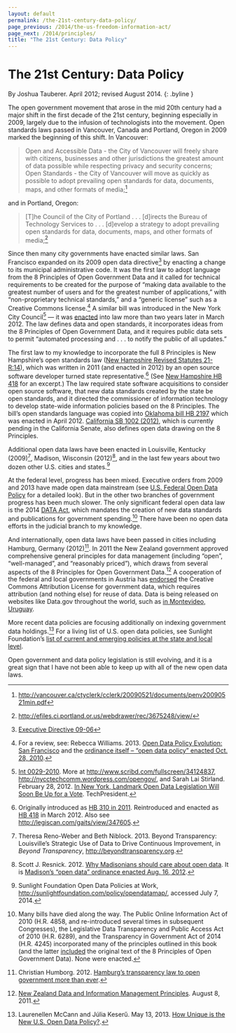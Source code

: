 ```yaml
---
layout: default
permalink: /the-21st-century-data-policy/
page_previous: /2014/the-us-freedom-information-act/
page_next: /2014/principles/
title: "The 21st Century: Data Policy"
---
```

The 21st Century: Data Policy
=============================

By Joshua Tauberer. April 2012; revised August 2014.
{: .byline }


The open government movement that arose in the mid 20th century had a major shift in the first decade of the 21st century, beginning especially in 2009, largely due to the infusion of technologists into the movement. Open standards laws passed in <span>Vancouver</span>, Canada and <span>Portland, Oregon</span> in 2009 marked the beginning of this shift. In Vancouver:

> Open and Accessible Data - the City of Vancouver will freely share with citizens, businesses and other jurisdictions the greatest amount of data possible while respecting privacy and security concerns; Open Standards - the City of Vancouver will move as quickly as possible to adopt prevailing open standards for data, documents, maps, and other formats of media;[^1]

and in <span>Portland, Oregon</span>:

> [T]he Council of the City of Portland . . . [d]irects the Bureau of Technology Services to . . . [d]evelop a strategy to adopt prevailing open standards for data, documents, maps, and other formats of media;[^2]

Since then many city governments have enacted similar laws. <span>San Francisco</span> expanded on its 2009 open data directive[^3] by enacting a change to its municipal administrative code. It was the first law to adopt language from the <span>8 Principles of Open Government Data</span> and it called for technical requirements to be created for the purpose of “making data available to the greatest number of users and for the greatest number of applications,” with “non-proprietary technical standards,” and a “generic license” such as a Creative Commons license.[^4] A similar bill was introduced in the <span>New York City</span> Council[^5] — it was [enacted](http://www1.nyc.gov/html/doitt/html/open/local_law_11_2012.shtml) into law more than two years later in March 2012. The law defines data and open standards, it incorporates ideas from the <span>8 Principles of Open Government Data</span>, and it requires public data sets to permit “automated processing and . . . to notify the public of all updates.”

The first law to my knowledge to incorporate the full 8 Principles is New Hampshire’s open standards law ([New Hampshire Revised Statutes 21-R:14](http://www.gencourt.state.nh.us/rsa/html/I/21-R/21-R-14.htm)), which was written in 2011 (and enacted in 2012) by an open source software developer turned state representative.[^6] (See [New Hampshire HB 418](/2014/new-hampshire-hb-418/) for an excerpt.) The law required state software acquisitions to consider open source software, that new data standards created by the state be open standards, and it directed the commissioner of information technology to develop state-wide information policies based on the 8 Principles. The bill’s open standards language was copied into [Oklahoma bill HB 2197](http://www.oklegislature.gov/BillInfo.aspx?Bill=HB2197) which was enacted in April 2012. [California SB 1002 (2012)](http://legiscan.com/gaits/view/390077), which is currently pending in the California Senate, also defines open data drawing on the 8 Principles.

Additional open data laws have been enacted in Louisville, Kentucky (2009)[^7], Madison, Wisconsin (2012)[^8], and in the last few years about two dozen other U.S. cities and states.[^9]

At the federal level, progress has been mixed. Executive orders from 2009 and 2013 have made open data mainstream (see [U.S. Federal Open Data Policy](/2014/us-federal-open-data-policy/) for a detailed look). But in the other two branches of government progress has been much slower. The only significant federal open data law is the 2014 [DATA Act](https://www.govtrack.us/congress/bills/113/s994), which mandates the creation of new data standards and publications for government spending.[^10] There have been no open data efforts in the judicial branch to my knowledge.

And internationally, open data laws have been passed in cities including Hamburg, Germany (2012)[^11]. In 2011 the New Zealand government approved comprehensive general principles for data management (including “open”, “well-managed”, and “reasonably priced”), which draws from several aspects of the 8 Principles for Open Government Data.[^12] A cooperation of the federal and local governments in Austria has [endorsed](http://blog.okfn.org/2011/08/15/austria-adopts-ckan-and-cc-by-as-nation-wide-defaults/) the Creative Commons Attribution License for government data, which requires attribution (and nothing else) for reuse of data. Data is being released on websites like Data.gov throughout the world, such as [in Montevideo, Uruguay](http://blog.okfn.org/2011/08/09/montevideo-proud-of-our-data/).

More recent data policies are focusing additionally on indexing government data holdings.[^13] For a living list of U.S. open data policies, see Sunlight Foundation’s [list of current and emerging policies at the state and local level](http://sunlightfoundation.com/policy/opendatamap/).

Open government and data policy legislation is still evolving, and it is a great sign that I have not been able to keep up with all of the new open data laws.

[^1]: <http://vancouver.ca/ctyclerk/cclerk/20090521/documents/penv20090521min.pdf>

[^2]: <http://efiles.ci.portland.or.us/webdrawer/rec/3675248/view/>

[^3]: [Executive Directive 09-06](http://sfmayor.org/ftp/archive/209.126.225.7/executive-directive-09-06-open-data/index.html)

[^4]: For a review, see: Rebecca Williams. 2013. [Open Data Policy Evolution: San Francisco](http://sunlightfoundation.com/blog/2013/04/25/open-data-policy-evolution-san-francisco/) and the [ordinance itself – “open data policy” enacted Oct. 28, 2010](http://www.sfbos.org/ftp/uploadedfiles/bdsupvrs/bosagendas/materials/bag110910_101155.pdf).

[^5]: [Int 0029-2010](http://legistar.council.nyc.gov/LegislationDetail.aspx?ID=649911&GUID=E650813B-B1E9-4E56-81BA-58261487DA4A&Options=&Search=). More at <http://www.scribd.com/fullscreen/34124837>, <http://nycctechcomm.wordpress.com/opengov/>, and Sarah Lai Stirland. February 28, 2012. [In New York, Landmark Open Data Legislation Will Soon Be Up for a Vote](http://techpresident.com/news/21837/new-york-city-enact-open-data-law-defines-open). TechPresident.

[^6]: Originally introduced as [HB 310 in 2011](http://www.gencourt.state.nh.us/legislation/2011/HB0310.html). Reintroduced and enacted as [HB 418](http://www.gencourt.state.nh.us/legislation/2012/HB0418.html) in March 2012. Also see <http://legiscan.com/gaits/view/347605>.

[^7]: Theresa Reno-Weber and Beth Niblock. 2013. Beyond Transparency: Louisville’s Strategic Use of Data to Drive Continuous Improvement, in *Beyond Transparency*, <http://beyondtransparency.org>.

[^8]: Scott J. Resnick. 2012. [Why Madisonians should care about open data](http://www.cityofmadison.com/council/district8/blog/?Id=684). It is [Madison’s “open data” ordinance enacted Aug. 16, 2012](http://madison.legistar.com/LegislationDetail.aspx?ID=1159495&GUID=5D0FD52A-7CBB-4524-BDAB-59FB27BE947D).

[^9]: Sunlight Foundation Open Data Policies at Work, <http://sunlightfoundation.com/policy/opendatamap/>, accessed July 7, 2014.

[^10]: Many bills have died along the way. The <span>Public Online Information Act of 2010</span> (H.R. 4858, and re-introduced several times in subsequent Congresses), the <span>Legislative Data Transparency and Public Access Act of 2010</span> (H.R. 6289), and the <span>Transparency in Government Act of 2014</span> (H.R. 4245) incorporated many of the principles outlined in this book (and the latter [included](https://www.govtrack.us/congress/bills/113/hr4245/text) the original text of the 8 Principles of Open Government Data). None were enacted.

[^11]: Christian Humborg. 2012. [Hamburg’s transparency law to open government more than ever](http://blog.transparency.org/2012/06/25/hamburgs-transparency-law-to-open-government-more-than-ever/).

[^12]: [New Zealand Data and Information Management Principles](http://www.ict.govt.nz/programme/opening-government-data-and-information/new-zealand-data-and-information-management-princi). August 8, 2011.

[^13]: Laurenellen McCann and Júlia Keserű. May 13, 2013. [How Unique is the New U.S. Open Data Policy?](http://sunlightfoundation.com/blog/2013/05/13/how-unique-is-the-new-u-s-open-data-policy/).


